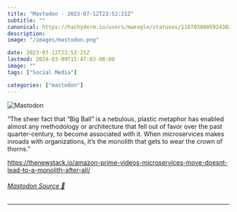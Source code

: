```yaml
---
title: "Mastodon - 2023-07-12T23:52:21Z"
subtitle: ""
canonical: https://hachyderm.io/users/mweagle/statuses/110703800592430233
description:
image: "/images/mastodon.png"

date: 2023-07-12T23:52:21Z
lastmod: 2024-03-09T15:47:03-08:00
image: ""
tags: ["Social Media"]

categories: ["mastodon"]
---
```

![Mastodon](/images/mastodon.png)

<p>“The sheer fact that “Big Ball” is a nebulous, plastic metaphor has enabled almost any methodology or architecture that fell out of favor over the past quarter-century, to become associated with it. When microservices makes inroads with organizations, it’s the monolith that gets to wear the crown of thorns.”</p><p><a href="https://thenewstack.io/amazon-prime-videos-microservices-move-doesnt-lead-to-a-monolith-after-all/" target="_blank" rel="nofollow noopener noreferrer" translate="no"><span class="invisible">https://</span><span class="ellipsis">thenewstack.io/amazon-prime-vi</span><span class="invisible">deos-microservices-move-doesnt-lead-to-a-monolith-after-all/</span></a></p>


###### [Mastodon Source 🐘](https://hachyderm.io/@mweagle/110703800592430233)

___
